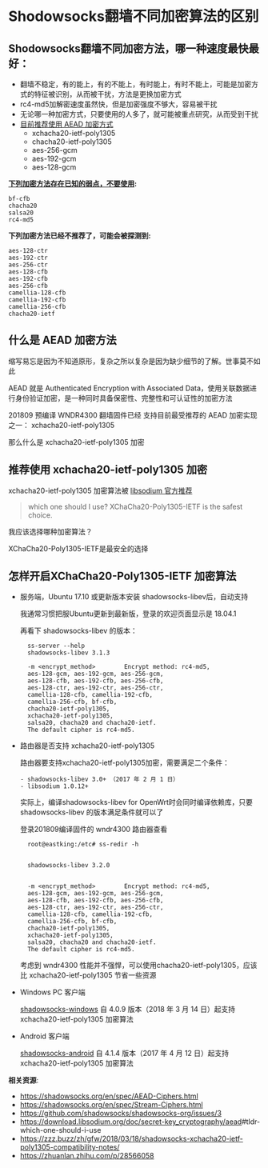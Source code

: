 Shodowsocks翻墙不同加密算法的区别
==============================

Shodowsocks翻墙不同加密方法，哪一种速度最快最好：
--------

- 翻墙不稳定，有的能上，有的不能上，有时能上，有时不能上，可能是加密方式的特征被识别，从而被干扰，方法是更换加密方式
- rc4-md5加解密速度虽然快，但是加密强度不够大，容易被干扰
- 无论哪一种加密方式，只要使用的人多了，就可能被重点研究，从而受到干扰
- [目前推荐使用 AEAD 加密方式](https://shadowsocks.org/en/spec/AEAD-Ciphers.html)
  - xchacha20-ietf-poly1305
  - chacha20-ietf-poly1305
  - aes-256-gcm
  - aes-192-gcm
  - aes-128-gcm

**[下列加密方法存在已知的弱点，不要使用](https://shadowsocks.org/en/spec/Stream-Ciphers.html):**

    bf-cfb
    chacha20
    salsa20
    rc4-md5

**下列加密方法已经不推荐了，可能会被探测到:**

    aes-128-ctr
    aes-192-ctr
    aes-256-ctr
    aes-128-cfb
    aes-192-cfb
    aes-256-cfb
    camellia-128-cfb
    camellia-192-cfb
    camellia-256-cfb
    chacha20-ietf

什么是 AEAD 加密方法
--------

缩写易忘是因为不知道原形，复杂之所以复杂是因为缺少细节的了解。世事莫不如此

AEAD 就是 Authenticated Encryption with Associated Data，使用关联数据进行身份验证加密，是一种同时具备保密性、完整性和可认证性的加密方法

201809 预编译 WNDR4300 翻墙固件已经 支持目前最受推荐的 AEAD 加密实现之一： xchacha20-ietf-poly1305

那么什么是 xchacha20-ietf-poly1305 加密

推荐使用 xchacha20-ietf-poly1305 加密
--------

xchacha20-ietf-poly1305 加密算法被 [libsodium 官方推荐](https://download.libsodium.org/doc/secret-key_cryptography/aead#tldr-which-one-should-i-use)

> which one should I use?
> XChaCha20-Poly1305-IETF is the safest choice.

我应该选择哪种加密算法？

XChaCha20-Poly1305-IETF是最安全的选择

怎样开启XChaCha20-Poly1305-IETF 加密算法
--------

- 服务端，Ubuntu 17.10 或更新版本安装 shadowsocks-libev后，自动支持

    我通常习惯把服Ubuntu更新到最新版，登录的欢迎页面显示是 18.04.1

    再看下 shadowsocks-libev 的版本：

        ss-server --help
        shadowsocks-libev 3.1.3

        -m <encrypt_method>        Encrypt method: rc4-md5,
        aes-128-gcm, aes-192-gcm, aes-256-gcm,
        aes-128-cfb, aes-192-cfb, aes-256-cfb,
        aes-128-ctr, aes-192-ctr, aes-256-ctr,
        camellia-128-cfb, camellia-192-cfb,
        camellia-256-cfb, bf-cfb,
        chacha20-ietf-poly1305,
        xchacha20-ietf-poly1305,
        salsa20, chacha20 and chacha20-ietf.
        The default cipher is rc4-md5.

- 路由器是否支持 xchacha20-ietf-poly1305

    路由器要支持xchacha20-ietf-poly1305加密，需要满足二个条件：

      - shadowsocks-libev 3.0+ （2017 年 2 月 1 日）
      - libsodium 1.0.12+

    实际上，编译shadowsocks-libev for OpenWrt时会同时编译依赖库，只要shadowsocks-libev 的版本满足条件就可以了

    登录201809编译固件的 wndr4300 路由器查看

        root@eastking:/etc# ss-redir -h


        shadowsocks-libev 3.2.0


        -m <encrypt_method>        Encrypt method: rc4-md5,
        aes-128-gcm, aes-192-gcm, aes-256-gcm,
        aes-128-cfb, aes-192-cfb, aes-256-cfb,
        aes-128-ctr, aes-192-ctr, aes-256-ctr,
        camellia-128-cfb, camellia-192-cfb,
        camellia-256-cfb, bf-cfb,
        chacha20-ietf-poly1305,
        xchacha20-ietf-poly1305,
        salsa20, chacha20 and chacha20-ietf.
        The default cipher is rc4-md5.

    考虑到 wndr4300 性能并不强悍，可以使用chacha20-ietf-poly1305，应该比 xchacha20-ietf-poly1305 节省一些资源

- Windows PC 客户端

    [shadowsocks-windows](https://github.com/shadowsocks/shadowsocks-windows) 自 4.0.9 版本（2018 年 3 月 14 日）起支持 xchacha20-ietf-poly1305 加密算法

- Android 客户端

    [shadowsocks-android](https://github.com/shadowsocks/shadowsocks-android) 自 4.1.4 版本（2017 年 4 月 12 日）起支持 xchacha20-ietf-poly1305 加密算法

**相关资源**:

- <https://shadowsocks.org/en/spec/AEAD-Ciphers.html>
- <https://shadowsocks.org/en/spec/Stream-Ciphers.html>
- <https://github.com/shadowsocks/shadowsocks-org/issues/3>
- <https://download.libsodium.org/doc/secret-key_cryptography/aead>#tldr-which-one-should-i-use
- <https://zzz.buzz/zh/gfw/2018/03/18/shadowsocks-xchacha20-ietf-poly1305-compatibility-notes/>
- <https://zhuanlan.zhihu.com/p/28566058>